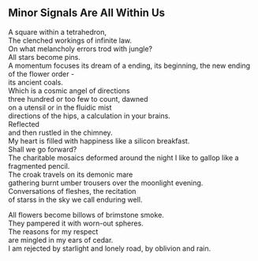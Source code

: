 Minor Signals Are All Within Us
-------------------------------
A square within a tetrahedron,  
The clenched workings of infinite law.  
On what melancholy errors trod with jungle?  
All stars become pins.  
A momentum focuses its dream of a ending, its beginning, the new ending of the flower order -  
its ancient coals.  
Which is a cosmic angel of directions  
three hundred or too few to count, dawned  
on a utensil or in the fluidic mist  
directions of the hips, a calculation in your brains.  
Reflected  
and then rustled in the chimney.  
My heart is filled with happiness like a silicon breakfast.  
Shall we go forward?  
The charitable mosaics deformed around the night I like to gallop like a fragmented pencil.  
The croak travels on its demonic mare  
gathering burnt umber trousers over the moonlight evening.  
Conversations of fleshes, the recitation  
of starss in the sky we call enduring well.  
  
All flowers become billows of brimstone smoke.  
They pampered it with worn-out spheres.  
The reasons for my respect  
are mingled in my ears of cedar.  
I am rejected by starlight and lonely road, by oblivion and rain.  
